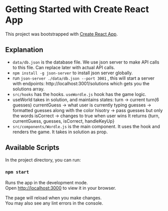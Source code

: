 # Getting Started with Create React App

This project was bootstrapped with [Create React App](https://github.com/facebook/create-react-app).

## Explanation

- `data/db.json` is the database file. We use json server to make API calls to this file. Can replace later with actual API calls.
- `npm install -g json-server` to install json server globally.
- run `json-server ./data/db.json --port 3001` , this will start a server with endpoints: http://localhost:3001/solutions
which gets you the solutions array.
- `src/hooks` has the hooks. `useWordle.js` hook has the game logic.
- useWorld takes in solution, and maintains states:
    turn -> current turn(6 guesses)
    currentGuess -> what user is currently typing
    guesses -> formatted guesses along with the color
    hisotry -> pass guesses but only the words
    isCorrect -> changes to true when user wins
    It returns {turn, currentGuess, guesses, isCorrect, handleKeyUp}
- `src/components/Wordle.js` is the main component. It uses the hook and renders the game. It takes in solution as prop.

## Available Scripts

In the project directory, you can run:

### `npm start`

Runs the app in the development mode.\
Open [http://localhost:3000](http://localhost:3000) to view it in your browser.

The page will reload when you make changes.\
You may also see any lint errors in the console.
